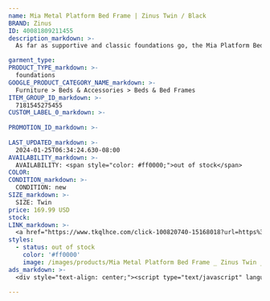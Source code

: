 ```yaml
---
name: Mia Metal Platform Bed Frame | Zinus Twin / Black
BRAND: Zinus
ID: 40081809211455
description_markdown: >-
  As far as supportive and classic foundations go, the Mia Platform Bed Frame couldn’t be more quintessential. Reliable steel structure? Check. Ultra-convenient under bed storage space? Check. Dependable mattress platform that holds its own? Definite check. Rest your mattress directly on top of Mia’s trusty wood platform (that’s right, no box spring needed) for incomparable support that helps your mattress last longer. With a foot of space under the frame for stowing away your extra storage bins and boxes, this gem is a practical minimalist’s dream.

garment_type:
PRODUCT_TYPE_markdown: >-
  foundations
GOOGLE_PRODUCT_CATEGORY_NAME_markdown: >-
  Furniture > Beds & Accessories > Beds & Bed Frames
ITEM_GROUP_ID_markdown: >-
  7181545275455
CUSTOM_LABEL_0_markdown: >-
  
PROMOTION_ID_markdown: >-
  
LAST_UPDATED_markdown: >-
  2024-01-25T06:34:24.630-08:00
AVAILABILITY_markdown: >-
  AVAILABILITY: <span style="color: #ff0000;">out of stock</span>
COLOR:
CONDITION_markdown: >-
  CONDITION: new
SIZE_markdown: >-
  SIZE: Twin
price: 169.99 USD
stock: 
LINK_markdown: >-
  <a href="https://www.tkqlhce.com/click-100820740-15168018?url=https%3A%2F%2Fwww.zinus.com%2Fproducts%2Fmia-metal-platform-bed-frame-1%3Fvariant%3D40081809211455" target="_blank" style="display: inline-block; padding: 10px 20px; font-size: 16px; text-align: center; text-decoration: none; cursor: pointer; border: 1px solid #3498db; color: #3498db; background-color: #fff; border-radius: 5px; transition: background-color 0.3s;">Go to Product</a>
styles:
  - status: out of stock
    color: '#ff0000'
    image: /images/products/Mia Metal Platform Bed Frame _ Zinus Twin _ Black/ZinusMiaModernStudio14InchPlatform1500MetalBedFrame-4.jpg
ads_markdown: >-
  <div style="text-align: center;"><script type="text/javascript" language="javascript" src="https://www.kqzyfj.com/placeholder-53972243?target=_top&mouseover=N"></script></div>

---
```

